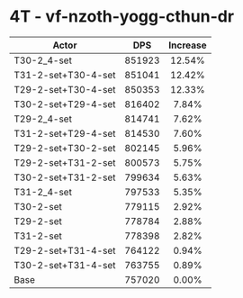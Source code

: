 # 4T - vf-nzoth-yogg-cthun-dr
| Actor | DPS | Increase |
|---|:---:|:---:|
|T30-2_4-set|851923|12.54%|
|T31-2-set+T30-4-set|851041|12.42%|
|T29-2-set+T30-4-set|850353|12.33%|
|T30-2-set+T29-4-set|816402|7.84%|
|T29-2_4-set|814741|7.62%|
|T31-2-set+T29-4-set|814530|7.60%|
|T29-2-set+T30-2-set|802145|5.96%|
|T29-2-set+T31-2-set|800573|5.75%|
|T30-2-set+T31-2-set|799634|5.63%|
|T31-2_4-set|797533|5.35%|
|T30-2-set|779115|2.92%|
|T29-2-set|778784|2.88%|
|T31-2-set|778398|2.82%|
|T29-2-set+T31-4-set|764122|0.94%|
|T30-2-set+T31-4-set|763755|0.89%|
|Base|757020|0.00%|
